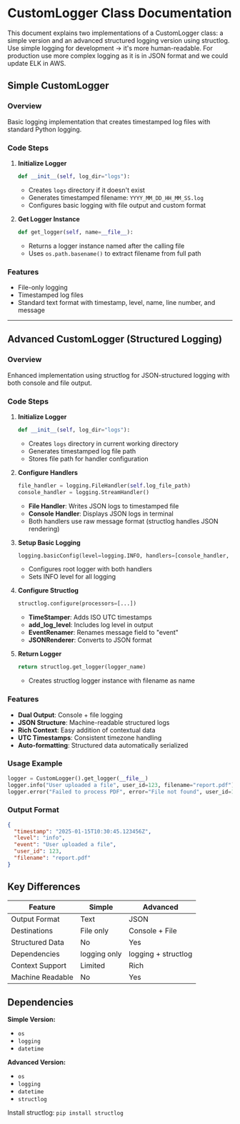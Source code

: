 # CustomLogger Class Documentation

This document explains two implementations of a CustomLogger class: a simple version and an advanced structured logging version using structlog.
Use simple logging for development -> it's more human-readable. For production use more complex logging as it is in JSON format and we could update ELK in AWS.

## Simple CustomLogger

### Overview
Basic logging implementation that creates timestamped log files with standard Python logging.

### Code Steps

1. **Initialize Logger**
   ```python
   def __init__(self, log_dir="logs"):
   ```
   - Creates `logs` directory if it doesn't exist
   - Generates timestamped filename: `YYYY_MM_DD_HH_MM_SS.log`
   - Configures basic logging with file output and custom format

2. **Get Logger Instance**
   ```python
   def get_logger(self, name=__file__):
   ```
   - Returns a logger instance named after the calling file
   - Uses `os.path.basename()` to extract filename from full path

### Features
- File-only logging
- Timestamped log files
- Standard text format with timestamp, level, name, line number, and message

---

## Advanced CustomLogger (Structured Logging)

### Overview
Enhanced implementation using structlog for JSON-structured logging with both console and file output.

### Code Steps

1. **Initialize Logger**
   ```python
   def __init__(self, log_dir="logs"):
   ```
   - Creates `logs` directory in current working directory
   - Generates timestamped log file path
   - Stores file path for handler configuration

2. **Configure Handlers**
   ```python
   file_handler = logging.FileHandler(self.log_file_path)
   console_handler = logging.StreamHandler()
   ```
   - **File Handler**: Writes JSON logs to timestamped file
   - **Console Handler**: Displays JSON logs in terminal
   - Both handlers use raw message format (structlog handles JSON rendering)

3. **Setup Basic Logging**
   ```python
   logging.basicConfig(level=logging.INFO, handlers=[console_handler, file_handler])
   ```
   - Configures root logger with both handlers
   - Sets INFO level for all logging

4. **Configure Structlog**
   ```python
   structlog.configure(processors=[...])
   ```
   - **TimeStamper**: Adds ISO UTC timestamps
   - **add_log_level**: Includes log level in output
   - **EventRenamer**: Renames message field to "event"
   - **JSONRenderer**: Converts to JSON format

5. **Return Logger**
   ```python
   return structlog.get_logger(logger_name)
   ```
   - Creates structlog logger instance with filename as name

### Features
- **Dual Output**: Console + file logging
- **JSON Structure**: Machine-readable structured logs
- **Rich Context**: Easy addition of contextual data
- **UTC Timestamps**: Consistent timezone handling
- **Auto-formatting**: Structured data automatically serialized

### Usage Example
```python
logger = CustomLogger().get_logger(__file__)
logger.info("User uploaded a file", user_id=123, filename="report.pdf")
logger.error("Failed to process PDF", error="File not found", user_id=123)
```

### Output Format
```json
{
  "timestamp": "2025-01-15T10:30:45.123456Z",
  "level": "info", 
  "event": "User uploaded a file",
  "user_id": 123,
  "filename": "report.pdf"
}
```

## Key Differences

| Feature | Simple | Advanced |
|---------|--------|----------|
| Output Format | Text | JSON |
| Destinations | File only | Console + File |
| Structured Data | No | Yes |
| Dependencies | logging only | logging + structlog |
| Context Support | Limited | Rich |
| Machine Readable | No | Yes |

## Dependencies

**Simple Version:**
- `os`
- `logging` 
- `datetime`

**Advanced Version:**
- `os`
- `logging`
- `datetime`
- `structlog`

Install structlog: `pip install structlog`